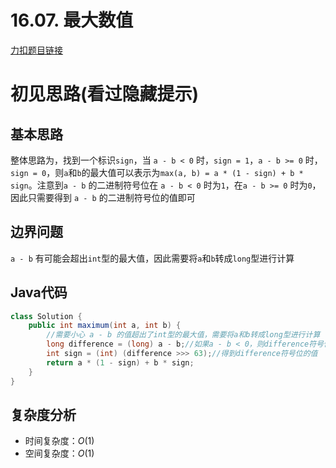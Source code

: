 # 16.07. 最大数值

[力扣题目链接](https://leetcode-cn.com/problems/maximum-lcci/)


# 初见思路(看过隐藏提示)

## 基本思路

整体思路为，找到一个标识`sign`，当 `a - b < 0` 时，`sign = 1`，`a - b >= 0` 时，`sign = 0`，则`a`和`b`的最大值可以表示为`max(a, b) = a * (1 - sign) + b * sign`。注意到`a - b` 的二进制符号位在 `a - b < 0` 时为`1`，在`a - b >= 0` 时为`0`，因此只需要得到 `a - b` 的二进制符号位的值即可

## 边界问题

`a - b` 有可能会超出`int`型的最大值，因此需要将`a`和`b`转成`long`型进行计算

## Java代码
```java
class Solution {
    public int maximum(int a, int b) {
        //需要小心 a - b 的值超出了int型的最大值，需要将a和b转成long型进行计算
        long difference = (long) a - b;//如果a - b < 0，则difference符号位 = 1，如果a - b >= 0，则difference符号位 = 0
        int sign = (int) (difference >>> 63);//得到difference符号位的值
        return a * (1 - sign) + b * sign;
    }
}
```

## 复杂度分析
- 时间复杂度：$O(1)$
- 空间复杂度：$O(1)$
